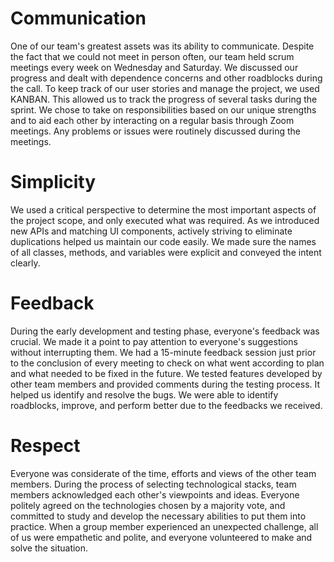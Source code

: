 # Communication
One of our team's greatest assets was its ability to communicate. Despite the fact that we could not meet in person often, our team held scrum meetings every week on Wednesday and Saturday.
We discussed our progress and dealt with dependence concerns and other roadblocks during the call.
To keep track of our user stories and manage the project, we used KANBAN. This allowed us to track the progress of several tasks during the sprint.
We chose to take on responsibilities based on our unique strengths and to aid each other by interacting on a regular basis through Zoom meetings. Any problems or issues were routinely discussed during the meetings.

# Simplicity
We used a critical perspective to determine the most important aspects of the project scope, and only executed what was required.
As we introduced new APIs and matching UI components, actively striving to eliminate duplications helped us maintain our code easily.
We made sure the names of all classes, methods, and variables were explicit and conveyed the intent clearly.

# Feedback
During the early development and testing phase, everyone's feedback was crucial. We made it a point to pay attention to everyone's suggestions without interrupting them.
We had a 15-minute feedback session just prior to the conclusion of every meeting to check on what went according to plan and what needed to be fixed in the future.
We tested features developed by other team members and provided comments during the testing process. It helped us identify and resolve the bugs.
We were able to identify roadblocks, improve, and perform better due to the feedbacks we received.

# Respect
Everyone was considerate of the time, efforts and views of the other team members. 
During the process of selecting technological stacks, team members acknowledged each other's viewpoints and ideas. 
Everyone politely agreed on the technologies chosen by a majority vote, and committed to study and develop the necessary abilities to put them into practice. 
When a group member experienced an unexpected challenge, all of us were empathetic and polite, and everyone volunteered to make and solve the situation.
